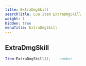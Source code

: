 ```yaml
---
title: ExtraDmgSkill
searchTitle: Lua Item ExtraDmgSkill
weight: 1
hidden: true
menuTitle: ExtraDmgSkill
---
```

## ExtraDmgSkill
```lua
Item:ExtraDmgSkill(); -- number
```